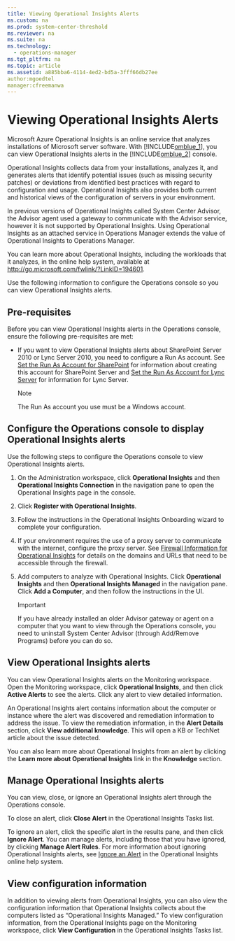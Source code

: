 ```yaml
---
title: Viewing Operational Insights Alerts
ms.custom: na
ms.prod: system-center-threshold
ms.reviewer: na
ms.suite: na
ms.technology: 
  - operations-manager
ms.tgt_pltfrm: na
ms.topic: article
ms.assetid: a885bba6-4114-4ed2-bd5a-3fff66db27ee
author:mgoedtel
manager:cfreemanwa
---
```

# Viewing Operational Insights Alerts
Microsoft Azure Operational Insights is an online service that analyzes installations of Microsoft server software. With [!INCLUDE[omblue_1](../../om/manage/includes/omblue_1_md.md)], you can view Operational Insights alerts in the [!INCLUDE[omblue_2](../../om/manage/includes/omblue_2_md.md)] console.  
  
Operational Insights collects data from your installations, analyzes it, and generates alerts that identify potential issues \(such as missing security patches\) or deviations from identified best practices with regard to configuration and usage. Operational Insights also provides both current and historical views of the configuration of servers in your environment.  
  
In previous versions of Operational Insights called System Center Advisor, the Advisor agent used a gateway to communicate with the Advisor service, however it is not supported by Operational Insights. Using Operational Insights as an attached service in Operations Manager extends the value of Operational Insights to Operations Manager.  
  
You can learn more about Operational Insights, including the workloads that it analyzes, in the online help system, available at [http:\/\/go.microsoft.com\/fwlink\/?LinkID\=194601](http://go.microsoft.com/fwlink/?LinkID=194601).  
  
Use the following information to configure the Operations console so you can view Operational Insights alerts.  
  
## Pre\-requisites  
Before you can view Operational Insights alerts in the Operations console, ensure the following pre\-requisites are met:  
  
-   If you want to view Operational Insights alerts about SharePoint Server 2010 or Lync Server 2010, you need to configure a Run As account. See [Set the Run As Account for SharePoint](http://go.microsoft.com/fwlink/?LinkID=247268) for information about creating this account for SharePoint Server and [Set the Run As Account for Lync Server](http://go.microsoft.com/fwlink/?LinkID=266611) for information for Lync Server.  
  
    > [!NOTE]  
    > The Run As account you use must be a Windows account.  
  
## Configure the Operations console to display Operational Insights alerts  
Use the following steps to configure the Operations console to view Operational Insights alerts.  
  
1.  On the Administration workspace, click **Operational Insights** and then **Operational Insights Connection** in the navigation pane to open the Operational Insights page in the console.  
  
2.  Click **Register with Operational Insights**.  
  
3.  Follow the instructions in the Operational Insights Onboarding wizard to complete your configuration.  
  
4.  If your environment requires the use of a proxy server to communicate with the internet, configure the proxy server. See [Firewall Information for Operational Insights](http://go.microsoft.com/fwlink/?LinkId=294186) for details on the domains and URLs that need to be accessible through the firewall.  
  
5.  Add computers to analyze with Operational Insights. Click **Operational Insights** and then **Operational Insights Managed** in the navigation pane. Click **Add a Computer**, and then follow the instructions in the UI.  
  
    > [!IMPORTANT]  
    > If you have already installed an older Advisor gateway or agent on a computer that you want to view through the Operations console, you need to uninstall System Center Advisor \(through Add\/Remove Programs\) before you can do so.  
  
## View Operational Insights alerts  
You can view Operational Insights alerts on the Monitoring workspace. Open the Monitoring workspace, click **Operational Insights**, and then click **Active Alerts** to see the alerts. Click any alert to view detailed information.  
  
An Operational Insights alert contains information about the computer or instance where the alert was discovered and remediation information to address the issue. To view the remediation information, in the **Alert Details** section, click **View additional knowledge**. This will open a KB or TechNet article about the issue detected.  
  
You can also learn more about Operational Insights from an alert by clicking the **Learn more about Operational Insights** link in the **Knowledge** section.  
  
## Manage Operational Insights alerts  
You can view, close, or ignore an Operational Insights alert through the Operations console.  
  
To close an alert, click **Close Alert** in the Operational Insights Tasks list.  
  
To ignore an alert, click the specific alert in the results pane, and then click **Ignore Alert**. You can manage alerts, including those that you have ignored, by clicking **Manage Alert Rules**. For more information about ignoring Operational Insights alerts, see [Ignore an Alert](http://go.microsoft.com/fwlink/?LinkID=245622) in the Operational Insights online help system.  
  
## View configuration information  
In addition to viewing alerts from Operational Insights, you can also view the configuration information that Operational Insights collects about the computers listed as “Operational Insights Managed.” To view configuration information, from the Operational Insights page on the Monitoring workspace, click **View Configuration** in the Operational Insights Tasks list.  
  

